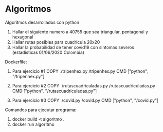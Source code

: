 # Algoritmos
Algoritmos desarrollados con python


1. Hallar el siguiente numero a 40755 que sea triangular, pentagonal y hexagonal
2. Hallar rutas posibles para cuadricula 20x20 
3. Hallar la probabilidad de tener covid19 con sintomas severos (estadisticas 01/06/2020 Colombia)

Dockerfile:
1. Para ejercicio #1 
COPY ./tripenhex.py /tripenhex.py
CMD ["python", "/tripenhex.py"]

2. Para ejercicio #2
COPY ./rutascuadriculadas.py /rutascuadriculadas.py
CMD ["python", "/rutascuadriculadas.py"] 

3. Para ejercicio #3
COPY ./covid.py /covid.py
CMD ["python", "/covid.py"] 

Comandos para ejecutar programa:
1. docker build -t algoritmo .
2. docker run algoritmo
